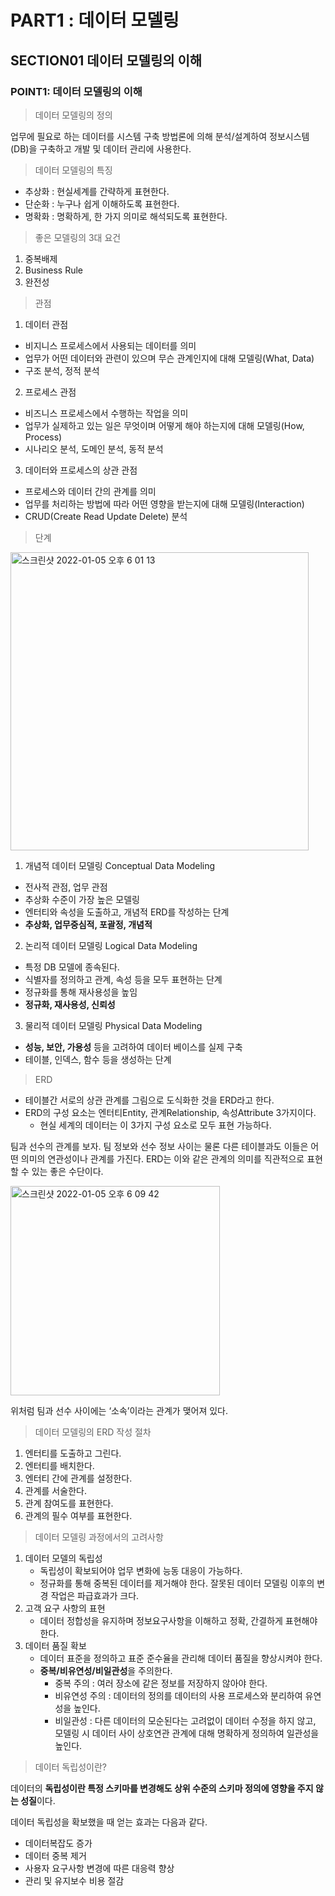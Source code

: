 # PART1 : 데이터 모델링

## SECTION01 데이터 모델링의 이해

### POINT1: 데이터 모델링의 이해

> 데이터 모델링의 정의
> 

업무에 필요로 하는 데이터를 시스템 구축 방법론에 의해 분석/설계하여 정보시스템(DB)을 구축하고 개발 및 데이터 관리에 사용한다.

> 데이터 모델링의 특징 
- 추상화 : 현실세계를 간략하게 표현한다.
- 단순화 : 누구나 쉽게 이해하도록 표현한다.
- 명확화 : 명확하게, 한 가지 의미로 해석되도록 표현한다.

> 좋은 모델링의 3대 요건
> 
1. 중복배제
2. Business Rule
3. 완전성

> 관점
> 
1. 데이터 관점
- 비지니스 프로세스에서 사용되는 데이터를 의미
- 업무가 어떤 데이터와 관련이 있으며 무슨 관계인지에 대해 모델링(What, Data)
- 구조 분석, 정적 분석

2. 프로세스 관점
- 비즈니스 프로세스에서 수행하는 작업을 의미
- 업무가 실제하고 있는 일은 무엇이며 어떻게 해야 하는지에 대해 모델링(How, Process)
- 시나리오 분석, 도메인 분석, 동적 분석

3. 데이터와 프로세스의 상관 관점
- 프로세스와 데이터 간의 관계를 의미
- 업무를 처리하는 방법에 따라 어떤 영향을 받는지에 대해 모델링(Interaction)
- CRUD(Create Read Update Delete) 분석

> 단계

<img width="477" alt="스크린샷 2022-01-05 오후 6 01 13" src="https://user-images.githubusercontent.com/81155572/148190008-23e1ad4c-56e2-439c-9f4c-39031d99507b.png">

1. 개념적 데이터 모델링 Conceptual Data Modeling
- 전사적 관점, 업무 관점
- 추상화 수준이 가장 높은 모델링
- 엔터티와 속성을 도출하고, 개념적 ERD를 작성하는 단계
- **추상화, 업무중심적, 포괄정, 개념적**

2. 논리적 데이터 모델링 Logical Data Modeling
- 특정 DB 모델에 종속된다.
- 식별자를 정의하고 관계, 속성 등을 모두 표현하는 단계
- 정규화를 통해 재사용성을 높임
- **정규화, 재사용성, 신뢰성**

3. 물리적 데이터 모델링 Physical Data Modeling
- **성능, 보안, 가용성** 등을 고려하여 데이터 베이스를 실제 구축
- 테이블, 인덱스, 함수 등을 생성하는 단계

> ERD
> 
- 테이블간 서로의 상관 관계를 그림으로 도식화한 것을 ERD라고 한다.
- ERD의 구성 요소는 엔터티Entity, 관계Relationship, 속성Attribute 3가지이다.
    - 현실 세계의 데이터는 이 3가지 구성 요소로 모두 표현 가능하다.

팀과 선수의 관계를 보자. 팀 정보와 선수 정보 사이는 물론 다른 테이블과도 이들은 어떤 의미의 연관성이나 관계를 가진다. ERD는 이와 같은 관계의 의미를 직관적으로 표현할 수 있는 좋은 수단이다.

<img width="335" alt="스크린샷 2022-01-05 오후 6 09 42" src="https://user-images.githubusercontent.com/81155572/148191280-cfa019fb-4bd1-436e-b561-ef943039707e.png">

위처럼 팀과 선수 사이에는 ‘소속’이라는 관계가 맺어져 있다.

> 데이터 모델링의 ERD 작성 절차
> 
1. 엔터티를 도출하고 그린다.
2. 엔터티를 배치한다.
3. 엔터티 간에 관계를 설정한다.
4. 관계를 서술한다.
5. 관계 참여도를 표현한다.
6. 관계의 필수 여부를 표현한다.

> 데이터 모델링 과정에서의 고려사항
> 
1. 데이터 모델의 독립성
    - 독립성이 확보되어야 업무 변화에 능동 대응이 가능하다.
    - 정규화를 통해 중복된 데이터를 제거해야 한다. 잘못된 데이터 모델링 이후의 변경 작업은 파급효과가 크다.
2. 고객 요구 사항의 표현
    - 데이터 정합성을 유지하며 정보요구사항을 이해하고 정확, 간결하게 표현해야 한다.
3. 데이터 품질 확보
    - 데이터 표준을 정의하고 표준 준수율을 관리해 데이터 품질을 향상시켜야 한다.
    - **중복/비유연성/비일관성**을 주의한다.
        - 중복 주의 : 여러 장소에 같은 정보를 저장하지 않아야 한다.
        - 비유연성 주의 : 데이터의 정의를 데이터의 사용 프로세스와 분리하여 유연성을 높인다.
        - 비일관성 : 다른 데이터의 모순된다는 고려없이 데이터 수정을 하지 않고, 모델링 시 데이터 사이 상호연관 관계에 대해 명확하게 정의하여 일관성을 높인다.

> 데이터 독립성이란?
> 

데이터의 **독립성이란 특정 스키마를 변경해도 상위 수준의 스키마 정의에 영향을 주지 않는 성질**이다.

데이터 독립성을 확보했을 때 얻는 효과는 다음과 같다.

- 데이터복잡도 증가
- 데이터 중복 제거
- 사용자 요구사항 변경에 따른 대응력 향상
- 관리 및 유지보수 비용 절감

